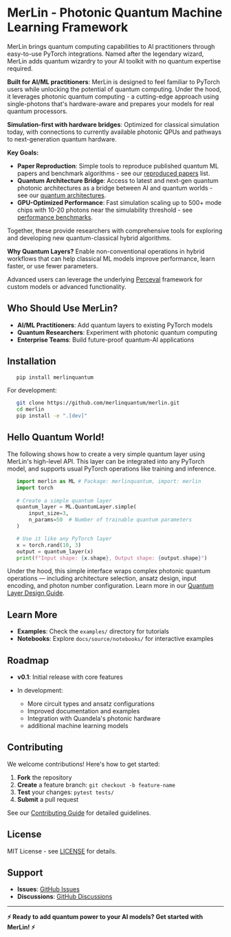 # MerLin - Photonic Quantum Machine Learning Framework

MerLin brings quantum computing capabilities to AI practitioners through easy-to-use PyTorch integrations. Named after the legendary wizard, MerLin adds quantum wizardry to your AI toolkit with no quantum expertise required.

**Built for AI/ML practitioners**: MerLin is designed to feel familiar to PyTorch users while unlocking the potential of quantum computing. Under the hood, it leverages photonic quantum computing - a cutting-edge approach using single-photons that's hardware-aware and prepares your models for real quantum processors.

**Simulation-first with hardware bridges**: Optimized for classical simulation today, with connections to currently available photonic QPUs and pathways to next-generation quantum hardware.

**Key Goals:**

- **Paper Reproduction**: Simple tools to reproduce published quantum ML papers and benchmark algorithms - see our [reproduced papers](https://merlinquantum.ai/research/reproduced_papers) list.
- **Quantum Architecture Bridge**: Access to latest and next-gen quantum photonic architectures as a bridge between AI and quantum worlds - see our [quantum architectures](https://merlinquantum.ai/research/reproduced_papers).
- **GPU-Optimized Performance**: Fast simulation scaling up to 500+ mode chips with 10-20 photons near the simulability threshold - see [performance benchmarks](https://merlinquantum.ai/reference/performance).

Together, these provide researchers with comprehensive tools for exploring and developing new quantum-classical hybrid algorithms.

**Why Quantum Layers?** Enable non-conventional operations in hybrid workflows that can help classical ML models improve performance, learn faster, or use fewer parameters.

Advanced users can leverage the underlying [Perceval](https://perceval.quandela.net) framework for custom models or advanced functionality.

## Who Should Use MerLin?

- **AI/ML Practitioners**: Add quantum layers to existing PyTorch models
- **Quantum Researchers**: Experiment with photonic quantum computing  
- **Enterprise Teams**: Build future-proof quantum-AI applications

## Installation

``` bash
   pip install merlinquantum
```

For development:

``` bash
   git clone https://github.com/merlinquantum/merlin.git
   cd merlin
   pip install -e ".[dev]"
```

## Hello Quantum World!

The following shows how to create a very simple quantum layer using MerLin's high-level API. This layer can be
integrated into any PyTorch model, and supports usual PyTorch operations like training and inference.

``` python
   import merlin as ML # Package: merlinquantum, import: merlin
   import torch
   
   # Create a simple quantum layer
   quantum_layer = ML.QuantumLayer.simple(
       input_size=3,
       n_params=50  # Number of trainable quantum parameters
   )

   # Use it like any PyTorch layer
   x = torch.rand(10, 3)
   output = quantum_layer(x)
   print(f"Input shape: {x.shape}, Output shape: {output.shape}")
```

Under the hood, this simple interface wraps complex photonic quantum operations — including architecture selection, ansatz design, input encoding, and photon number configuration. Learn more in our [Quantum Layer Design Guide](https://merlinquantum.ai/quantumlayers).

## Learn More

- **Examples**: Check the ``examples/`` directory for tutorials
- **Notebooks**: Explore ``docs/source/notebooks/`` for interactive examples

## Roadmap

- **v0.1**: Initial release with core features
- In development:

  - More circuit types and ansatz configurations
  - Improved documentation and examples
  - Integration with Quandela's photonic hardware
  - additional machine learning models

## Contributing

We welcome contributions! Here's how to get started:

1. **Fork** the repository
2. **Create** a feature branch: ``git checkout -b feature-name``
3. **Test** your changes: ``pytest tests/``
4. **Submit** a pull request

See our [Contributing Guide](./CONTRIBUTING.md) for detailed guidelines.

## License

MIT License - see [LICENSE](./LICENSE) for details.

## Support

- **Issues**: [GitHub Issues](https://github.com/merlinquantum/merlin/issues)
- **Discussions**: [GitHub Discussions](https://github.com/merlinquantum/merlin/discussions)

----

**⚡ Ready to add quantum power to your AI models? Get started with MerLin! ⚡**
